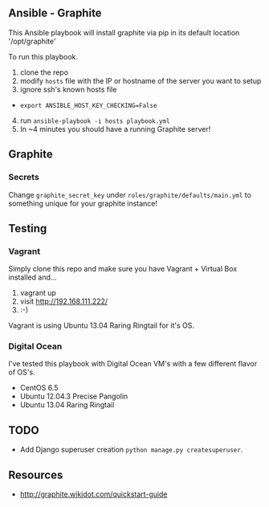 Ansible - Graphite
------------------
This Ansible playbook will install graphite via pip in its default location '/opt/graphite'


To run this playbook.

1. clone the repo
2. modify `hosts` file with the IP or hostname of the server you want to setup
3. ignore ssh's known hosts file
  * `export ANSIBLE_HOST_KEY_CHECKING=False`
4. run `ansible-playbook -i hosts playbook.yml`
5. In ~4 minutes you should have a running Graphite server!



Graphite
--------

### Secrets
Change `graphite_secret_key` under `roles/graphite/defaults/main.yml` to something unique for your graphite instance!


Testing
--------

### Vagrant
Simply clone this repo and make sure you have Vagrant + Virtual Box installed and...
  1. vagrant up
  2. visit http://192.168.111.222/
  3. :-) 

Vagrant is using Ubuntu 13.04 Raring Ringtail for it's OS.


### Digital Ocean
I've tested this playbook with Digital Ocean VM's with a few different flavor of OS's.

  * CentOS 6.5  
  * Ubuntu 12.04.3 Precise Pangolin
  * Ubuntu 13.04 Raring Ringtail



TODO
----
* Add Django superuser creation `python manage.py createsuperuser`.



Resources
---------
* http://graphite.wikidot.com/quickstart-guide
